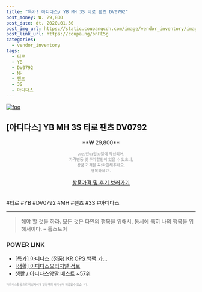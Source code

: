 ```yaml
--- 
title: "특가! 아디다스/ YB MH 3S 티로 팬츠 DV0792" 
post_money: ₩. 29,800 
post_date: dt. 2020.01.30 
post_img_url: https://static.coupangcdn.com/image/vendor_inventory/images/2018/12/17/16/2/2be05fba-f15a-48d0-aaf6-913944b11c7d.jpg 
post_link_url: https://coupa.ng/bnFE5g 
categories: 
  - vendor_inventory 
tags: 
  - 티로 
  - YB 
  - DV0792 
  - MH 
  - 팬츠 
  - 3S 
  - 아디다스 
--- 
```

[![foo](https://static.coupangcdn.com/image/vendor_inventory/images/2018/12/17/16/2/2be05fba-f15a-48d0-aaf6-913944b11c7d.jpg)](https://coupa.ng/bnFE5g) 

## [아디다스] YB MH 3S 티로 팬츠 DV0792 
<p style="text-align: center;">**₩ 29,800**</p> 
<p style="text-align: center;"><span style="color: #898c8f; font-family: Georgia,Times,serif; font-size: 0.75em;">2020년01월30일에 작성되어, <br>가격변동 및 추가할인이 있을 수 있으니,<br> 상품 가격을 꼭!확인해주세요.<br>행복하세요~</span> 
</p>	 
<div markdown="0" style="text-align: center;"><a href="https://coupa.ng/bnFE5g" class="btn btn--success">상품가격 및 후기 보러가기</a></div> 
<br><br> 
  #티로 #YB #DV0792 #MH #팬츠 #3S #아디다스 
<hr> 

> 해야 할 것을 하라. 모든 것은 타인의 행복을 위해서, 동시에 특히 나의 행복을 위해서이다. – 톨스토이 


### POWER LINK

* <a href="https://blog.naver.com/sakai111/221790629841" target="_blank">[특가] 아디다스 (정품) KR OPS 백팩 가...</a>
* <a href="https://blog.naver.com/santokki14/221763574763" target="_blank"> [생활] 아디다스오리지널 정보 </a>
* <a href="https://blog.naver.com/santokki14/221777218658" target="_blank">생활 / 아디다스양말 베스트 ~57위</a>

<span style="color: #898c8f; font-family: Georgia,Times,serif; font-size: 0.55em;">파트너스활동으로 작성자에게 일정액의 커미션이 제공될수 있습니다.</span> 

